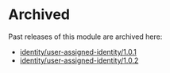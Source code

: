 # Archived

Past releases of this module are archived here:

- [identity/user-assigned-identity/1.0.1](https://github.com/Azure/bicep-registry-modules/releases/tag/identity/user-assigned-identity/1.0.1)
- [identity/user-assigned-identity/1.0.2](https://github.com/Azure/bicep-registry-modules/releases/tag/identity/user-assigned-identity/1.0.2)
